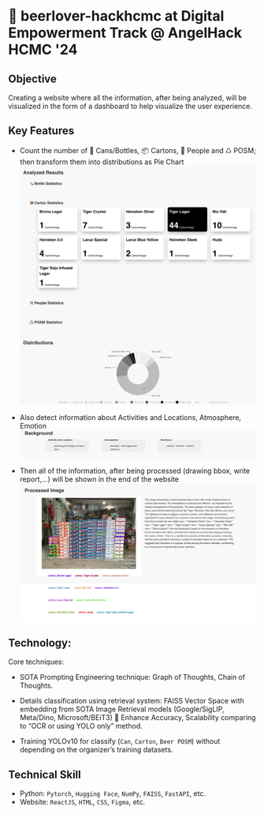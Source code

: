 # 🍻 beerlover-hackhcmc at Digital Empowerment Track @ AngelHack HCMC '24



## Objective
Creating a website where all the information, after being analyzed, will be visualized in the form of a dashboard to help visualize the user experience.

## Key Features
- Count the number of 🍾 Cans/Bottles, 📦 Cartons, 👫 People and ♺ POSM; then transform them into distributions as Pie Chart
![statistic](docs/stats.png)

- Also detect information about Activities and Locations, Atmosphere, Emotion 
![ALAE](docs/location.png)

- Then all of the information, after being processed (drawing bbox, write report,...) will be shown in the end of the website
![Processed](docs/processed.png)

## Technology:
Core techniques:
- SOTA Prompting Engineering technique: Graph of Thoughts, Chain of Thoughts.

- Details classification using retrieval system: FAISS Vector Space with embedding from SOTA Image Retrieval models (Google/SigLIP, Meta/Dino, Microsoft/BEiT3)  Enhance Accuracy, Scalability comparing to “OCR or using YOLO only” method.

- Training YOLOv10 for classify (`Can`, `Carton`, `Beer POSM`) without depending on the organizer’s training datasets.

## Technical Skill
- Python: `Pytorch`, `Hugging Face`, `NumPy`, `FAISS`, `FastAPI`, etc.
- Website: `ReactJS`, `HTML`, `CSS`, `Figma`, etc.
